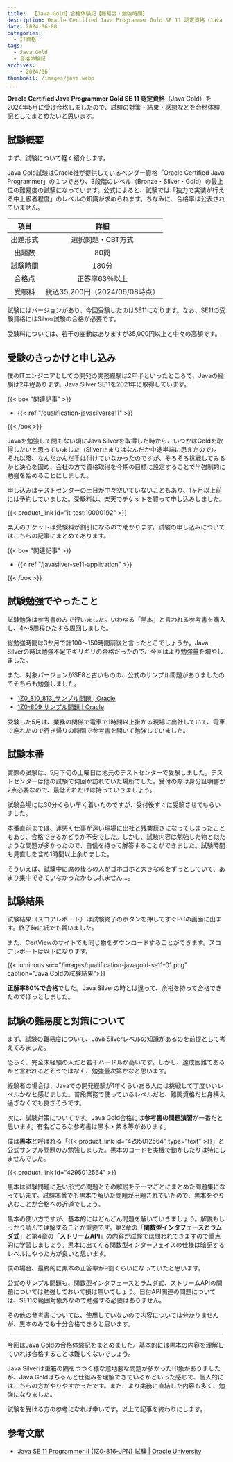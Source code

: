 ```yaml
---
title:  【Java Gold】合格体験記【難易度・勉強時間】
description: Oracle Certified Java Programmer Gold SE 11 認定資格（Java Gold）を2024年6月に受け合格しましたので、試験の対策・結果・感想などを合格体験記としてまとめたいと思います。
date: 2024-06-08
categories: 
  - IT資格
tags: 
  - Java Gold
  - 合格体験記
archives:
    - 2024/06
thumbnail: /images/java.webp
---
```


**Oracle Certified Java Programmer Gold SE 11 認定資格**（Java Gold）を2024年5月に受け合格しましたので、試験の対策・結果・感想などを合格体験記としてまとめたいと思います。

<!--more-->

## 試験概要

まず、試験について軽く紹介します。

Java Gold試験はOracle社が提供しているベンダー資格「Oracle Certified Java Programmer」の１つであり、3段階のレベル（Bronze・Silver・Gold）の最上位の難易度の試験になっています。公式によると、試験では「独力で実装が行える中上級者程度」のレベルの知識が求められます。ちなみに、合格率は公表されていません。

|項目|詳細|
| :---: | :---: |
|出題形式|選択問題・CBT方式|
|出題数|80問|
|試験時間|180分|
|合格点|正答率63％以上|
|受験料|税込35,200円（2024/06/08時点）|

試験にはバージョンがあり、今回受験したのはSE11になります。なお、SE11の受験資格にはSilver試験の合格が必要です。

受験料については、若干の変動はありますが35,000円以上と中々の高額です。

## 受験のきっかけと申し込み

僕のITエンジニアとしての開発の実務経験は2年半といったところで、Javaの経験は2年程あります。Java Silver SE11を2021年に取得しています。

{{< box "関連記事" >}}
<ul>
<li>{{< ref "/qualification-javasilverse11" >}}</li>
</ul>
{{< /box >}}

Javaを勉強して間もない頃にJava Silverを取得した時から、いつかはGoldを取得したいと思っていました（Silver止まりはなんだか中途半端に思えたので）。それ以降、なんだかんだ手は付けていなかったのですが、そろそろ挑戦してみるかと決心を固め、会社の方で資格取得を今期の目標に設定することで半強制的に勉強を始めることにしました。

申し込みはテストセンターの土日が中々空いていないこともあり、1ヶ月以上前には予約していました。受験料は、楽天でチケットを買って申し込みしました。

{{< product_link id="it-test:10000192" >}}

楽天のチケットは受験料が割引になるので助かります。試験の申し込みについてはこちらの記事にまとめてあります。

{{< box "関連記事" >}}
<ul>
<li>{{< ref "/javasilver-se11-application" >}}</li>
</ul>
{{< /box >}}

## 試験勉強でやったこと

試験勉強は参考書のみで行いました。いわゆる「黒本」と言われる参考書を購入し、4～5周程ひたすら周回しました。

総勉強時間は3か月で計100～150時間前後と言ったとこでしょうか。Java Silverの時は勉強不足でギリギリの合格だったので、今回はより勉強量を増やしました。

また、対象バージョンがSE8と古いものの、公式のサンプル問題がありましたのでそちらも勉強しました。

* [1Z0_810_813_サンプル問題 | Oracle](https://www.oracle.com/jp/education/certification/ocjp-gold-se8-3305267-ja.html)
* [1Z0-809 サンプル問題 | Oracle](https://www.oracle.com/jp/education/certification/java-809a-3516143-ja.html)

受験した5月は、業務の関係で電車で1時間以上掛かる現場に出社していて、電車で座れたので行き帰りの時間で参考書を開いて勉強していました。

## 試験本番

実際の試験は、5月下旬の土曜日に地元のテストセンターで受験しました。テストセンターは他の試験で何回か訪れていた場所でした。受付の際は身分証明書が2点必要なので、最低それだけは持っていきましょう。

試験会場には30分くらい早く着いたのですが、受付後すぐに受験させてもらいました。

本番直前までは、運悪く仕事が遠い現場に出社と残業続きになってしまったこともあり、合格できるかどうか不安でした。しかし、試験内容は勉強した物と似たような問題が多かったので、自信を持って解答することができました。試験時間も見直しを含め1時間以上余りました。

そういえば、試験中に席の後ろの人がゴホゴホと大きな咳をずっとしていて、あまり集中できていなかったかもしれません…。

## 試験結果

試験結果（スコアレポート）は試験終了のボタンを押してすぐPCの画面に出ます。終了時に紙でも貰いました。

また、CertViewのサイトでも同じ物をダウンロードすることができます。スコアレポートは以下になります。

{{< luminous src="/images/qualification-javagold-se11-01.png" caption="Java Goldの試験結果">}}

**正解率80%で合格**でした。Java Silverの時とは違って、余裕を持って合格できたのでほっとしました。

## 試験の難易度と対策について

まず、試験の難易度について、Java Silverレベルの知識があるのを前提として考えてみました。

恐らく、完全未経験の人だと若干ハードルが高いです。しかし、達成困難であるかと言われるとそうではなく、勉強量次第かなと思います。

経験者の場合は、Javaでの開発経験が1年くらいある人には挑戦して丁度いいレベルかなと感じました。普段業務で使っているレベルだと、難関資格だと身構え過ぎなくても良さそうです。

次に、試験対策についてです。Java Gold合格には**参考書の問題演習**が一番だと思います。有名どころな参考書は黒本・紫本等があります。

僕は**黒本**と呼ばれる「{{< product_link id="4295012564" type="text" >}}」と公式サンプル問題のみ勉強しました。黒本のコードを実機で動かしたりは特にしませんでした。

{{< product_link id="4295012564" >}}

黒本は試験問題に近い形式の問題とその解説をテーマごとにまとめた問題集になっています。試験本番でも黒本で解いた問題が出題されていたので、黒本をやり込むことが合格への近道でしょう。

黒本の使い方ですが、基本的にはどんどん問題を解いていきましょう。解説もしっかり読んで理解することが重要です。第2章の「**関数型インタフェースとラムダ式**」と第4章の「**ストリームAPI**」の内容が試験では問われてきますので重点的に学習しましょう。黒本に出てくる関数型インターフェイスの仕様は暗記するレベルにやった方が良いと思います。

僕の場合、最終的に黒本の正答率が9割くらいになっていたと思います。

公式のサンプル問題も、関数型インタフェースとラムダ式、ストリームAPIの問題については勉強しておいて損は無いでしょう。日付API関連の問題については、SE11の範囲対象外なので勉強する必要はありません。

その他の参考書については、使用していないので内容については分かりませんが、黒本のみでも十分合格できると思います。

* * *

今回はJava Goldの合格体験記をまとめました。基本的には黒本の内容を理解していれば合格することは難しくないでしょう。

Java Silverは重箱の隅をつつく様な意地悪な問題が多かった印象がありましたが、Java Goldはちゃんと仕組みを理解できているかといった感じで、個人的にはこちらの方がやりやすかったです。また、より実務に直結した内容も多く、勉強になりました。

試験を受ける方の参考になれば幸いです。以上で記事を終わりにします。

## 参考文献

* [Java SE 11 Programmer II (1Z0-816-JPN) 試験 | Oracle University](https://www.oracle.com/jp/education/certification/1z0-816-jpn-31705-ja.html)